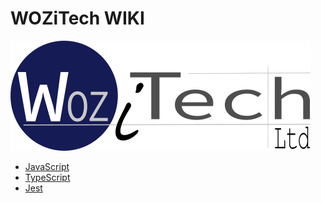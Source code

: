 <!-- TITLE: Home -->
<!-- SUBTITLE: WOZiTech Limited wiki -->

# WOZiTech WIKI
![Wiki Official](/uploads/corporate/wiki-official.png "Wiki Official")

* [JavaScript](/javscript)
* [TypeScript](/typescript)
* [Jest](/jest)
